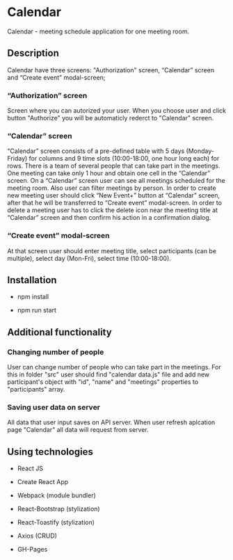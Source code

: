 # Calendar

Calendar - meeting schedule application for one meeting room.

## Description

Calendar have three screens: "Authorization" screen, “Calendar” screen and “Create event” modal-screen;

### “Authorization” screen

Screen where you can autorized your user. When you choose user and click button "Authorize" you will be automaticly rederct to "Calendar" screen.

### “Calendar” screen

“Calendar” screen consists of a pre-defined table with 5 days (Monday-Friday)
for columns and 9 time slots (10:00-18:00, one hour long each) for rows. There
is a team of several people that can take part in the meetings. One meeting can
take only 1 hour and obtain one cell in the “Calendar” screen. On a “Calendar”
screen user can see all meetings scheduled for the meeting room. Also user can
filter meetings by person. In order to create new meeting user should click “New
Event+” button at “Calendar” screen, after that he will be transferred to
“Create event” modal-screen. In order to delete a meeting user has to click the
delete icon near the meeting title at “Calendar” screen and then confirm his
action in a confirmation dialog.

### “Create event” modal-screen

At that screen user should enter meeting title, select participants (can be
multiple), select day (Mon-Fri), select time (10:00-18:00).

## Installation

- npm install

- npm run start

## Additional functionality

### Changing number of people

User can change number of people who can take part in the meetings. For this in
folder "src" user should find "calendar data.js" file and add new participant's
object with "id", "name" and "meetings" properties to "participants" array.

### Saving user data on server

All data that user input saves on API server. When user refresh aplcation page
"Calendar" all data will request from server.

## Using technologies

- React JS 

- Create React App

- Webpack (module bundler)

- React-Bootstrap (stylization)

- React-Toastify (stylization)

- Axios (CRUD)

- GH-Pages
